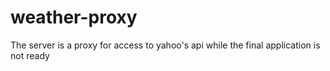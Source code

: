 # weather-proxy
The server is a proxy for access to yahoo's api while the final application is not ready
